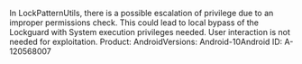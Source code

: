 In LockPatternUtils, there is a possible escalation of privilege due to an improper permissions check. This could lead to local bypass of the Lockguard with System execution privileges needed. User interaction is not needed for exploitation. Product: AndroidVersions: Android-10Android ID: A-120568007